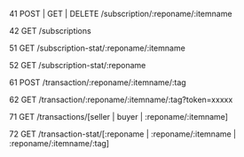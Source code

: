 
41 POST | GET | DELETE /subscription/:reponame/:itemname

42 GET /subscriptions

51 GET /subscription-stat/:reponame/:itemname

52 GET /subscription-stat/:reponame

61 POST /transaction/:reponame/:itemname/:tag

62 GET /transaction/:reponame/:itemname/:tag?token=xxxxx

71 GET /transactions/[seller | buyer | :reponame/:itemname]

72 GET /transaction-stat/[:reponame | :reponame/:itemname | :reponame/:itemname/:tag]

